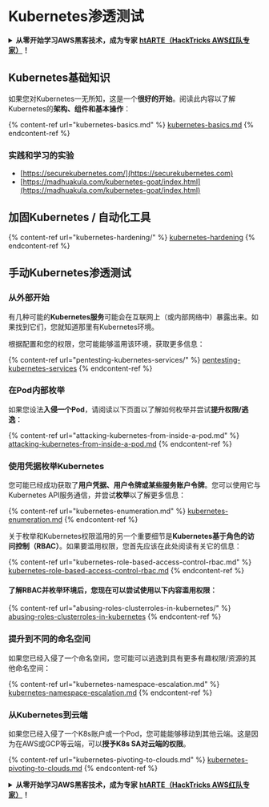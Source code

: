 # Kubernetes渗透测试

<details>

<summary><strong>从零开始学习AWS黑客技术，成为专家</strong> <a href="https://training.hacktricks.xyz/courses/arte"><strong>htARTE（HackTricks AWS红队专家）</strong></a><strong>！</strong></summary>

支持HackTricks的其他方式：

* 如果您想在HackTricks中看到您的**公司广告**或**下载PDF格式的HackTricks**，请查看[**订阅计划**](https://github.com/sponsors/carlospolop)!
* 获取[**官方PEASS & HackTricks周边产品**](https://peass.creator-spring.com)
* 探索[**PEASS家族**](https://opensea.io/collection/the-peass-family)，我们的独家[**NFTs**](https://opensea.io/collection/the-peass-family)
* **加入** 💬 [**Discord群**](https://discord.gg/hRep4RUj7f) 或 [**电报群**](https://t.me/peass) 或在**Twitter**上关注我 🐦 [**@carlospolopm**](https://twitter.com/carlospolopm)**。**
* 通过向[**HackTricks**](https://github.com/carlospolop/hacktricks)和[**HackTricks Cloud**](https://github.com/carlospolop/hacktricks-cloud) github仓库提交PR来分享您的黑客技巧。

</details>

## Kubernetes基础知识

如果您对Kubernetes一无所知，这是一个**很好的开始**。阅读此内容以了解Kubernetes的**架构、组件和基本操作**：

{% content-ref url="kubernetes-basics.md" %}
[kubernetes-basics.md](kubernetes-basics.md)
{% endcontent-ref %}

### 实践和学习的实验

* [https://securekubernetes.com/](https://securekubernetes.com)
* [https://madhuakula.com/kubernetes-goat/index.html](https://madhuakula.com/kubernetes-goat/index.html)

## 加固Kubernetes / 自动化工具

{% content-ref url="kubernetes-hardening/" %}
[kubernetes-hardening](kubernetes-hardening/)
{% endcontent-ref %}

## 手动Kubernetes渗透测试

### 从外部开始

有几种可能的**Kubernetes服务**可能会在互联网上（或内部网络中）暴露出来。如果找到它们，您就知道那里有Kubernetes环境。

根据配置和您的权限，您可能能够滥用该环境，获取更多信息：

{% content-ref url="pentesting-kubernetes-services/" %}
[pentesting-kubernetes-services](pentesting-kubernetes-services/)
{% endcontent-ref %}

### 在Pod内部枚举

如果您设法**入侵一个Pod**，请阅读以下页面以了解如何枚举并尝试**提升权限/逃逸**：

{% content-ref url="attacking-kubernetes-from-inside-a-pod.md" %}
[attacking-kubernetes-from-inside-a-pod.md](attacking-kubernetes-from-inside-a-pod.md)
{% endcontent-ref %}

### 使用凭据枚举Kubernetes

您可能已经成功获取了**用户凭据、用户令牌或某些服务账户令牌**。您可以使用它与Kubernetes API服务通信，并尝试**枚举**以了解更多信息：

{% content-ref url="kubernetes-enumeration.md" %}
[kubernetes-enumeration.md](kubernetes-enumeration.md)
{% endcontent-ref %}

关于枚举和Kubernetes权限滥用的另一个重要细节是**Kubernetes基于角色的访问控制（RBAC）**。如果要滥用权限，您首先应该在此处阅读有关它的信息：

{% content-ref url="kubernetes-role-based-access-control-rbac.md" %}
[kubernetes-role-based-access-control-rbac.md](kubernetes-role-based-access-control-rbac.md)
{% endcontent-ref %}

#### 了解RBAC并枚举环境后，您现在可以尝试使用以下内容滥用权限：

{% content-ref url="abusing-roles-clusterroles-in-kubernetes/" %}
[abusing-roles-clusterroles-in-kubernetes](abusing-roles-clusterroles-in-kubernetes/)
{% endcontent-ref %}

### 提升到不同的命名空间

如果您已经入侵了一个命名空间，您可能可以逃逸到具有更多有趣权限/资源的其他命名空间：

{% content-ref url="kubernetes-namespace-escalation.md" %}
[kubernetes-namespace-escalation.md](kubernetes-namespace-escalation.md)
{% endcontent-ref %}

### 从Kubernetes到云端

如果您已经入侵了一个K8s账户或一个Pod，您可能能够移动到其他云端。这是因为在AWS或GCP等云端，可以**授予K8s SA对云端的权限**。

{% content-ref url="kubernetes-pivoting-to-clouds.md" %}
[kubernetes-pivoting-to-clouds.md](kubernetes-pivoting-to-clouds.md)
{% endcontent-ref %}

<details>

<summary><strong>从零开始学习AWS黑客技术，成为专家</strong> <a href="https://training.hacktricks.xyz/courses/arte"><strong>htARTE（HackTricks AWS红队专家）</strong></a><strong>！</strong></summary>

支持HackTricks的其他方式：

* 如果您想在HackTricks中看到您的**公司广告**或**下载PDF格式的HackTricks**，请查看[**订阅计划**](https://github.com/sponsors/carlospolop)!
* 获取[**官方PEASS & HackTricks周边产品**](https://peass.creator-spring.com)
* 探索[**PEASS家族**](https://opensea.io/collection/the-peass-family)，我们的独家[**NFTs**](https://opensea.io/collection/the-peass-family)
* **加入** 💬 [**Discord群**](https://discord.gg/hRep4RUj7f) 或 [**电报群**](https://t.me/peass) 或在**Twitter**上关注我 🐦 [**@carlospolopm**](https://twitter.com/carlospolopm)**。**
* 通过向[**HackTricks**](https://github.com/carlospolop/hacktricks)和[**HackTricks Cloud**](https://github.com/carlospolop/hacktricks-cloud) github仓库提交PR来分享您的黑客技巧。

</details>
